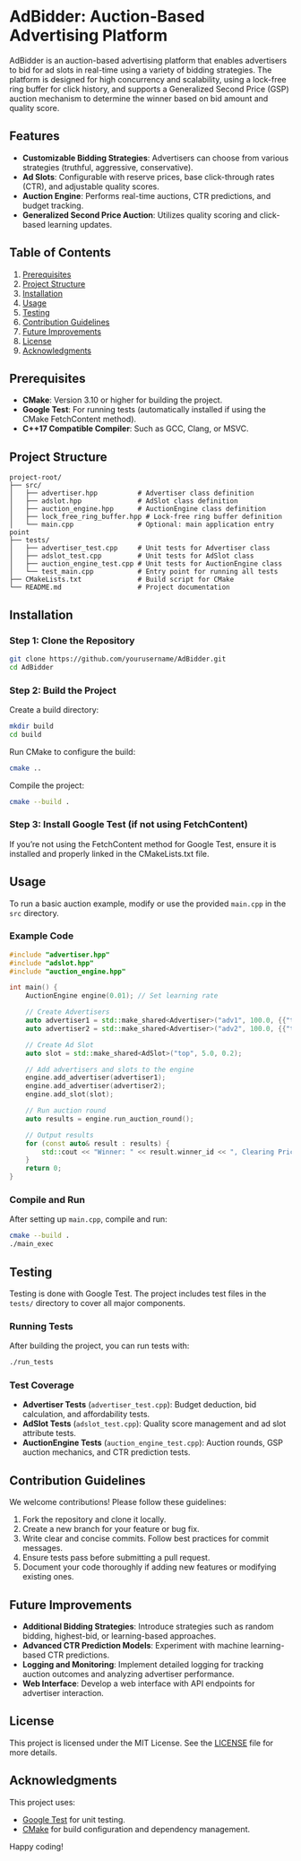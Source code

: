 # AdBidder: Auction-Based Advertising Platform

AdBidder is an auction-based advertising platform that enables advertisers to bid for ad slots in real-time using a variety of bidding strategies. The platform is designed for high concurrency and scalability, using a lock-free ring buffer for click history, and supports a Generalized Second Price (GSP) auction mechanism to determine the winner based on bid amount and quality score.

## Features
- **Customizable Bidding Strategies**: Advertisers can choose from various strategies (truthful, aggressive, conservative).
- **Ad Slots**: Configurable with reserve prices, base click-through rates (CTR), and adjustable quality scores.
- **Auction Engine**: Performs real-time auctions, CTR predictions, and budget tracking.
- **Generalized Second Price Auction**: Utilizes quality scoring and click-based learning updates.

## Table of Contents
1. [Prerequisites](#prerequisites)
2. [Project Structure](#project-structure)
3. [Installation](#installation)
4. [Usage](#usage)
5. [Testing](#testing)
6. [Contribution Guidelines](#contribution-guidelines)
7. [Future Improvements](#future-improvements)
8. [License](#license)
9. [Acknowledgments](#acknowledgments)

## Prerequisites
- **CMake**: Version 3.10 or higher for building the project.
- **Google Test**: For running tests (automatically installed if using the CMake FetchContent method).
- **C++17 Compatible Compiler**: Such as GCC, Clang, or MSVC.

## Project Structure
```
project-root/
├── src/
│   ├── advertiser.hpp          # Advertiser class definition
│   ├── adslot.hpp              # AdSlot class definition
│   ├── auction_engine.hpp      # AuctionEngine class definition
│   ├── lock_free_ring_buffer.hpp # Lock-free ring buffer definition
│   └── main.cpp                # Optional: main application entry point
├── tests/
│   ├── advertiser_test.cpp     # Unit tests for Advertiser class
│   ├── adslot_test.cpp         # Unit tests for AdSlot class
│   ├── auction_engine_test.cpp # Unit tests for AuctionEngine class
│   └── test_main.cpp           # Entry point for running all tests
├── CMakeLists.txt              # Build script for CMake
└── README.md                   # Project documentation
```

## Installation
### Step 1: Clone the Repository
```bash
git clone https://github.com/yourusername/AdBidder.git
cd AdBidder
```

### Step 2: Build the Project
Create a build directory:
```bash
mkdir build
cd build
```
Run CMake to configure the build:
```bash
cmake ..
```
Compile the project:
```bash
cmake --build .
```

### Step 3: Install Google Test (if not using FetchContent)
If you’re not using the FetchContent method for Google Test, ensure it is installed and properly linked in the CMakeLists.txt file.

## Usage
To run a basic auction example, modify or use the provided `main.cpp` in the `src` directory.

### Example Code
```cpp
#include "advertiser.hpp"
#include "adslot.hpp"
#include "auction_engine.hpp"

int main() {
    AuctionEngine engine(0.01); // Set learning rate

    // Create Advertisers
    auto advertiser1 = std::make_shared<Advertiser>("adv1", 100.0, {{"top", 10.0}}, BiddingStrategy::TRUTHFUL);
    auto advertiser2 = std::make_shared<Advertiser>("adv2", 100.0, {{"top", 15.0}}, BiddingStrategy::AGGRESSIVE);

    // Create Ad Slot
    auto slot = std::make_shared<AdSlot>("top", 5.0, 0.2);

    // Add advertisers and slots to the engine
    engine.add_advertiser(advertiser1);
    engine.add_advertiser(advertiser2);
    engine.add_slot(slot);

    // Run auction round
    auto results = engine.run_auction_round();

    // Output results
    for (const auto& result : results) {
        std::cout << "Winner: " << result.winner_id << ", Clearing Price: " << result.clearing_price << "\n";
    }
    return 0;
}
```

### Compile and Run
After setting up `main.cpp`, compile and run:
```bash
cmake --build .
./main_exec
```

## Testing
Testing is done with Google Test. The project includes test files in the `tests/` directory to cover all major components.

### Running Tests
After building the project, you can run tests with:
```bash
./run_tests
```

### Test Coverage
- **Advertiser Tests** (`advertiser_test.cpp`): Budget deduction, bid calculation, and affordability tests.
- **AdSlot Tests** (`adslot_test.cpp`): Quality score management and ad slot attribute tests.
- **AuctionEngine Tests** (`auction_engine_test.cpp`): Auction rounds, GSP auction mechanics, and CTR prediction tests.

## Contribution Guidelines
We welcome contributions! Please follow these guidelines:
1. Fork the repository and clone it locally.
2. Create a new branch for your feature or bug fix.
3. Write clear and concise commits. Follow best practices for commit messages.
4. Ensure tests pass before submitting a pull request.
5. Document your code thoroughly if adding new features or modifying existing ones.

## Future Improvements
- **Additional Bidding Strategies**: Introduce strategies such as random bidding, highest-bid, or learning-based approaches.
- **Advanced CTR Prediction Models**: Experiment with machine learning-based CTR predictions.
- **Logging and Monitoring**: Implement detailed logging for tracking auction outcomes and analyzing advertiser performance.
- **Web Interface**: Develop a web interface with API endpoints for advertiser interaction.

## License
This project is licensed under the MIT License. See the [LICENSE](LICENSE) file for more details.

## Acknowledgments
This project uses:
- [Google Test](https://github.com/google/googletest) for unit testing.
- [CMake](https://cmake.org/) for build configuration and dependency management.

Happy coding!
